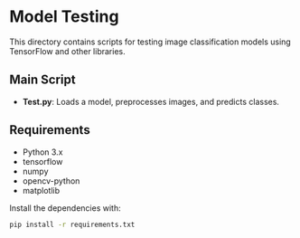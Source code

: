 # Model Testing

This directory contains scripts for testing image classification models using TensorFlow and other libraries.

## Main Script
- **Test.py**: Loads a model, preprocesses images, and predicts classes.

## Requirements
- Python 3.x
- tensorflow
- numpy
- opencv-python
- matplotlib

Install the dependencies with:
```bash
pip install -r requirements.txt
```
